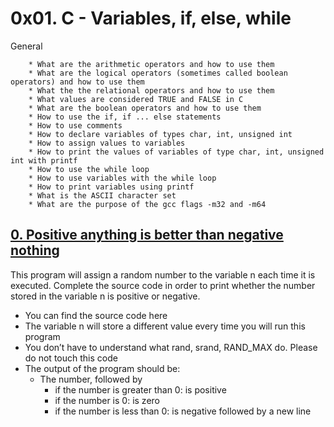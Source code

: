 # 0x01. C - Variables, if, else, while
General

        * What are the arithmetic operators and how to use them
        * What are the logical operators (sometimes called boolean operators) and how to use them
        * What the the relational operators and how to use them
        * What values are considered TRUE and FALSE in C
        * What are the boolean operators and how to use them
        * How to use the if, if ... else statements
        * How to use comments
        * How to declare variables of types char, int, unsigned int
        * How to assign values to variables
        * How to print the values of variables of type char, int, unsigned int with printf
        * How to use the while loop
        * How to use variables with the while loop
        * How to print variables using printf
        * What is the ASCII character set
        * What are the purpose of the gcc flags -m32 and -m64

## [0. Positive anything is better than negative nothing](0-positive_or_negative.c "signe")
This program will assign a random number to the variable n each time it is executed. Complete the source code in order to print whether the number stored in the variable n is positive or negative.

* You can find the source code here
* The variable n will store a different value every time you will run this program
* You don’t have to understand what rand, srand, RAND_MAX do. Please do not touch this code
* The output of the program should be:
	* The number, followed by
		* if the number is greater than 0: is positive
		* if the number is 0: is zero
		* if the number is less than 0: is negative
followed by a new line
